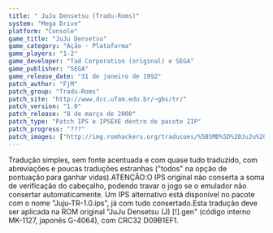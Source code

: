 ```yaml
---
title: " JuJu Densetsu (Tradu-Roms)"
system: "Mega Drive"
platform: "Console"
game_title: "JuJu Densetsu"
game_category: "Ação - Plataforma"
game_players: "1-2"
game_developer: "Tad Corporation (original) e SEGA"
game_publisher: "SEGA"
game_release_date: "31 de janeiro de 1992"
patch_author: "FjM"
patch_group: "Tradu-Roms"
patch_site: "http://www.dcc.ufam.edu.br/~gbs/tr/"
patch_version: "1.0"
patch_release: "8 de março de 2000"
patch_type: "Patch IPS e IPSEXE dentro de pacote ZIP"
patch_progress: "???"
patch_images: ["http://img.romhackers.org/traducoes/%5BSMD%5D%20JuJu%20Densetsu%20-%20Tradu-Roms%20-%201.png","http://img.romhackers.org/traducoes/%5BSMD%5D%20JuJu%20Densetsu%20-%20Tradu-Roms%20-%202.png","http://img.romhackers.org/traducoes/%5BSMD%5D%20JuJu%20Densetsu%20-%20Tradu-Roms%20-%203.png"]
---
```

Tradução simples, sem fonte acentuada e com quase tudo traduzido, com abreviações e poucas traduções estranhas ("todos" na opção de pontuação para ganhar vidas).ATENÇÃO:O IPS original não conserta a soma de verificação do cabeçalho, podendo travar o jogo se o emulador não consertar automaticamente. Um IPS alternativo está disponível no pacote com o nome "Juju-TR-1.0.ips", já com tudo consertado.Esta tradução deve ser aplicada na ROM original "JuJu Densetsu (J) [!].gen" (código interno MK-1127, japonês G-4064), com CRC32 D09B1EF1.
